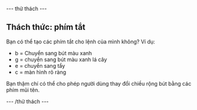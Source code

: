 \--- thử thách \---

## Thách thức: phím tắt

Bạn có thể tạo các phím tắt cho lệnh của mình không? Ví dụ:

+ b = Chuyển sang bút màu xanh
+ g = chuyển sang bút màu xanh lá cây
+ e = chuyển sang tẩy
+ c = màn hình rõ ràng

Bạn thậm chí có thể cho phép người dùng thay đổi chiều rộng bút bằng các phím mũi tên.

\--- /thử thách \---
